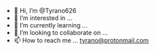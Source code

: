- 👋 Hi, I’m @Tyrano626
- 👀 I’m interested in ...
- 🌱 I’m currently learning ...
- 💞️ I’m looking to collaborate on ...
- 📫 How to reach me ... tyrano@protonmail.com

<!---
Tyrano626/Tyrano626 is a ✨ special ✨ repository because its `README.md` (this file) appears on your GitHub profile.
You can click the Preview link to take a look at your changes.
--->
